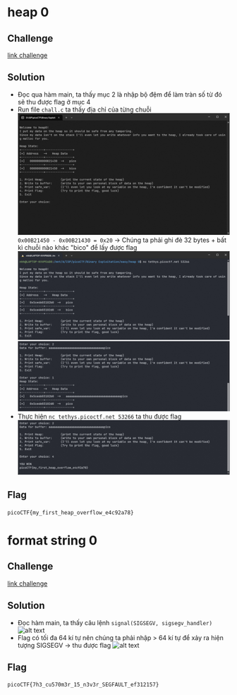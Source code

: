 # heap 0
## Challenge
[link challenge](https://play.picoctf.org/practice/challenge/438?category=6&difficulty=1&page=1)
## Solution
- Đọc qua hàm main, ta thấy mục 2 là nhập bộ đệm để làm tràn số từ đó sẽ thu được flag ở mục 4
- Run file `chall.c` ta thấy địa chỉ của từng chuỗi
![alt text](https://github.com/nhh9905/CTF/blob/main/picoCTF/Binary%20Exploitation/easy/image-1.png)
`0x00B21450 - 0x00B21430 = 0x20`
-> Chúng ta phải ghi đè 32 bytes + bất kì chuỗi nào khác "bico" để lấy được flag
![alt text](https://github.com/nhh9905/CTF/blob/main/picoCTF/Binary%20Exploitation/easy/image-2.png)
![alt text](https://github.com/nhh9905/CTF/blob/main/picoCTF/Binary%20Exploitation/easy/image-3.png)
- Thực hiện `nc tethys.picoctf.net 53266` ta thu được flag
![alt text](https://github.com/nhh9905/CTF/blob/main/picoCTF/Binary%20Exploitation/easy/image-4.png)
## Flag
```picoCTF{my_first_heap_overflow_e4c92a78}```
# format string 0
## Challenge
[link challenge](https://play.picoctf.org/practice/challenge/433?category=6&difficulty=1&page=1)
## Solution
- Đọc hàm main, ta thấy câu lệnh `signal(SIGSEGV, sigsegv_handler)`
![alt text](https://github.com/nhh9905/CTF/blob/main/picoCTF/Binary%20Exploitation/easy/image-5.png)
- Flag có tối đa 64 kí tự nên chúng ta phải nhập > 64 kí tự để xảy ra hiện tượng SIGSEGV -> thu được flag
![alt text](https://github.com/nhh9905/CTF/blob/main/picoCTF/Binary%20Exploitation/easy/image-5.png)
## Flag
```picoCTF{7h3_cu570m3r_15_n3v3r_SEGFAULT_ef312157}```